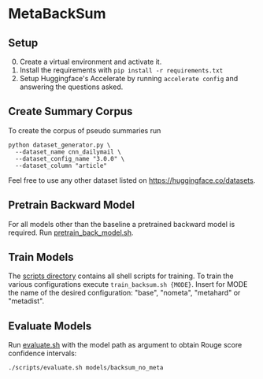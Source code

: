 # MetaBackSum

## Setup
0. Create a virtual environment and activate it.
1. Install the requirements with ```pip install -r requirements.txt```
2. Setup Huggingface's Accelerate by running ```accelerate config``` and answering the questions asked.

## Create Summary Corpus
To create the corpus of pseudo summaries run
```
python dataset_generator.py \
  --dataset_name cnn_dailymail \
  --dataset_config_name "3.0.0" \
  --dataset_column "article"
```
Feel free to use any other dataset listed on https://huggingface.co/datasets. 

## Pretrain Backward Model
For all models other than the baseline a pretrained backward model is required. Run [pretrain_back_model.sh](scripts/pretrain_back_model.sh).

## Train Models
The [scripts directory](scripts) contains all shell scripts for training.
To train the various configurations execute ```train_backsum.sh {MODE}```. 
Insert for MODE the name of the desired configuration: "base", "nometa", "metahard" or "metadist".

## Evaluate Models
Run [evaluate.sh](scripts/evaluate.sh) with the model path as argument to obtain Rouge score confidence intervals:
```
./scripts/evaluate.sh models/backsum_no_meta
```
